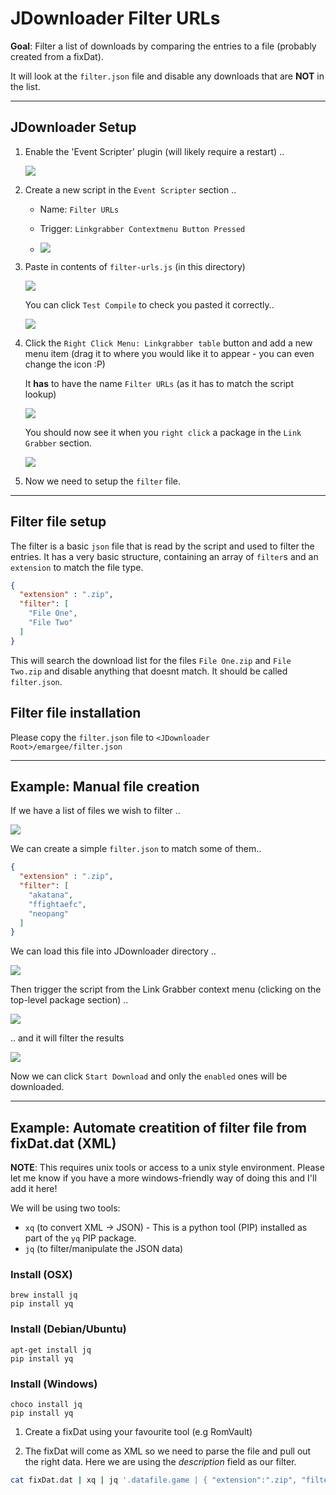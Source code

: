 # JDownloader Filter URLs

**Goal**: Filter a list of downloads by comparing the entries to a file (probably created from a fixDat).

It will look at the `filter.json` file and disable any downloads that are **NOT** in the list.

---

## JDownloader Setup

1. Enable the 'Event Scripter' plugin (will likely require a restart) ..

   ![](1.png)

2. Create a new script in the `Event Scripter` section ..

   * Name: `Filter URLs`
   * Trigger: `Linkgrabber Contextmenu Button Pressed` 

   * ![](2.png)

3. Paste in contents of `filter-urls.js` (in this directory)

   ![](3.png)

   You can click `Test Compile` to check you pasted it correctly..

   ![](5.png)

4. Click the `Right Click Menu: Linkgrabber table` button and add a new menu item (drag it to where you would like it to appear - you can even change the icon :P)

    It **has** to have the name `Filter URLs` (as it has to match the script lookup)

   ![](4.png)

   You should now see it when you `right click` a package in the `Link Grabber` section.

   ![](6.png)

5. Now we need to setup the `filter` file.

---

## Filter file setup

The filter is a basic `json` file that is read by the script and used to filter the entries. It has a very basic structure, containing an array of `filter`s and an `extension` to match the file type.

```json
{
  "extension" : ".zip",
  "filter": [
    "File One",
    "File Two"
  ]
}
```

This will search the download list for the files `File One.zip` and `File Two.zip` and disable anything that doesnt match. It should be called `filter.json`.

## Filter file installation

Please copy the `filter.json` file to `<JDownloader Root>/emargee/filter.json`

---

## Example: Manual file creation

If we have a list of files we wish to filter ..

![](7.png)

We can create a simple `filter.json` to match some of them..

```json
{
  "extension" : ".zip",
  "filter": [
    "akatana",
    "ffightaefc",
    "neopang"
  ]
}
```

We can load this file into JDownloader directory ..

![](8.png)

Then trigger the script from the Link Grabber context menu (clicking on the top-level package section) ..

![](10.png)

.. and it will filter the results

![](9.png)

Now we can click `Start Download` and only the `enabled` ones will be downloaded.

---

## Example: Automate creatition of filter file from fixDat.dat (XML)

**NOTE**: This requires unix tools or access to a unix style environment. Please let me know if you have a more windows-friendly way of doing this and I'll add it here!

We will be using two tools:

* `xq` (to convert XML -> JSON) - This is a python tool (PIP) installed as part of the `yq` PIP package.
* `jq` (to filter/manipulate the JSON data)

### Install (OSX)

```
brew install jq
pip install yq
```

### Install (Debian/Ubuntu)
```
apt-get install jq
pip install yq
```

### Install (Windows)
```
choco install jq
pip install yq

```
1. Create a fixDat using your favourite tool (e.g RomVault)

2. The fixDat will come as XML so we need to parse the file and pull out the right data. Here we are using the *description* field as our filter.

```bash
cat fixDat.dat | xq | jq '.datafile.game | { "extension":".zip", "filter":[.[].description]}' > filter.json
```